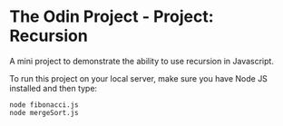 # The Odin Project - Project: Recursion

A mini project to demonstrate the ability to use recursion in Javascript.

To run this project on your local server, make sure you have Node JS installed and then type:

```
node fibonacci.js
node mergeSort.js

```
